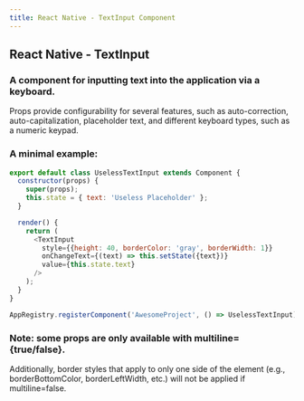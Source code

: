 ```yaml
---
title: React Native - TextInput Component
---
```

## React Native - TextInput

### A component for inputting text into the application via a keyboard. 
Props provide configurability for several features, such as auto-correction, auto-capitalization, placeholder text, and different keyboard types, such as a numeric keypad.

### A minimal example:

```js
export default class UselessTextInput extends Component {
  constructor(props) {
    super(props);
    this.state = { text: 'Useless Placeholder' };
  }

  render() {
    return (
      <TextInput
        style={{height: 40, borderColor: 'gray', borderWidth: 1}}
        onChangeText={(text) => this.setState({text})}
        value={this.state.text}
      />
    );
  }
}

AppRegistry.registerComponent('AwesomeProject', () => UselessTextInput);
```

### Note: some props are only available with multiline={true/false}. 
Additionally, border styles that apply to only one side of the element 
(e.g., borderBottomColor, borderLeftWidth, etc.) will not be applied if multiline=false.
